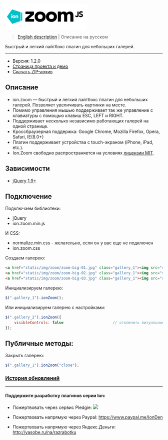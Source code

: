 ![ion.zoom](_tmp/logo-ion-zoom.png)

> <a href="readme.md">English description</a> | Описание на русском

Быстрый и легкий лайтбокс плагин для небольших галерей.

***

* Версия: 1.2.0
* <a href="http://ionden.com/a/plugins/ion.rangeSlider/">Страница проекта и демо</a>
* <a href="http://ionden.com/a/plugins/ion.rangeSlider/ion.rangeSlider-1.2.zip">Скачать ZIP-архив</a>

## Описание
* ion.zoom — быстрый и легкий лайтбокс плагин для небольших галерей. Позволяет увеличивать картинки на месте.<br />
* Помимо управления мышью поддерживает так же управление с клавиатуры с помощью клавиш ESC, LEFT и RIGHT.<br />
* Поддерживает несколько независимо работающих галерей на одной странице.<br />
* Кроссбраузерная поддержка: Google Chrome, Mozilla Firefox, Opera, Safari, IE(8.0+)<br />
* Плагин поддерживает устройства с touch-экраном (iPhone, iPad, etc.).<br />
* Ion.Zoom свободно распространяется на условиях <a href="http://ionden.com/a/plugins/licence.html" target="_blank">лицензии MIT</a>.


## Зависимости
* <a href="http://jquery.com/" target="_blank">jQuery 1.9+</a>


## Подключение

Подключаем библиотеки:
* jQuery
* ion.zoom.min.js

И CSS:
* normalize.min.css - желательно, если он у вас еще не подключен
* ion.zoom.css

Создаем галерею:
```html
<a href="static/img/zoom/zoom-big-01.jpg" class="gallery_1"><img src="static/img/zoom/zoom-small-01.jpg" alt="" /></a>
<a href="static/img/zoom/zoom-big-02.jpg" class="gallery_1"><img src="static/img/zoom/zoom-small-02.jpg" alt="" /></a>
<a href="static/img/zoom/zoom-big-03.jpg" class="gallery_1"><img src="static/img/zoom/zoom-small-03.jpg" alt="" /></a>
```

Инициализируем галерею:
```javascript
$(".gallery_1").ionZoom();
```

Или инициализируем галерею с настройками:
```javascript
$(".gallery_2").ionZoom({
    visibleControls: false                      // отключить визуальные элементы управления
});
```

## Публичные методы:

Закрыть галерею:
```javascript
$(".gallery_1").ionZoom("close");
```

### <a href="history.md">История обновлений</a>

***

#### Поддержите разработку плагинов серии Ion:

* Пожертвовать через сервис Pledgie: [![](https://pledgie.com/campaigns/25694.png?skin_name=chrome)](https://pledgie.com/campaigns/25694)

* Пожертвовать напрямую через Paypal: https://www.paypal.me/IonDen

* Пожертвовать напрямую через Яндекс.Деньги: http://yasobe.ru/na/razrabotku
